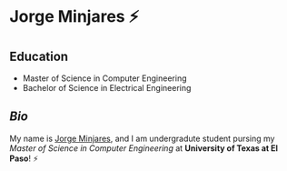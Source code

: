 # **Jorge Minjares** :zap:

## Education
- Master of Science in Computer Engineering
- Bachelor of Science in Electrical Engineering
## *Bio*

My name is [Jorge Minjares](https://github.com/JorgeMinjares), and I am undergradute student pursing my *Master of Science in Computer Engineering* at **University of Texas at El Paso**! :zap: 

